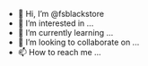- 👋 Hi, I’m @fsblackstore
- 👀 I’m interested in ...
- 🌱 I’m currently learning ...
- 💞️ I’m looking to collaborate on ...
- 📫 How to reach me ...

<!---
fsblackstore/fsblackstore is a ✨ special ✨ repository because its `README.md` (this file) appears on your GitHub profile.
You can click the Preview link to take a look at your changes.
--->
